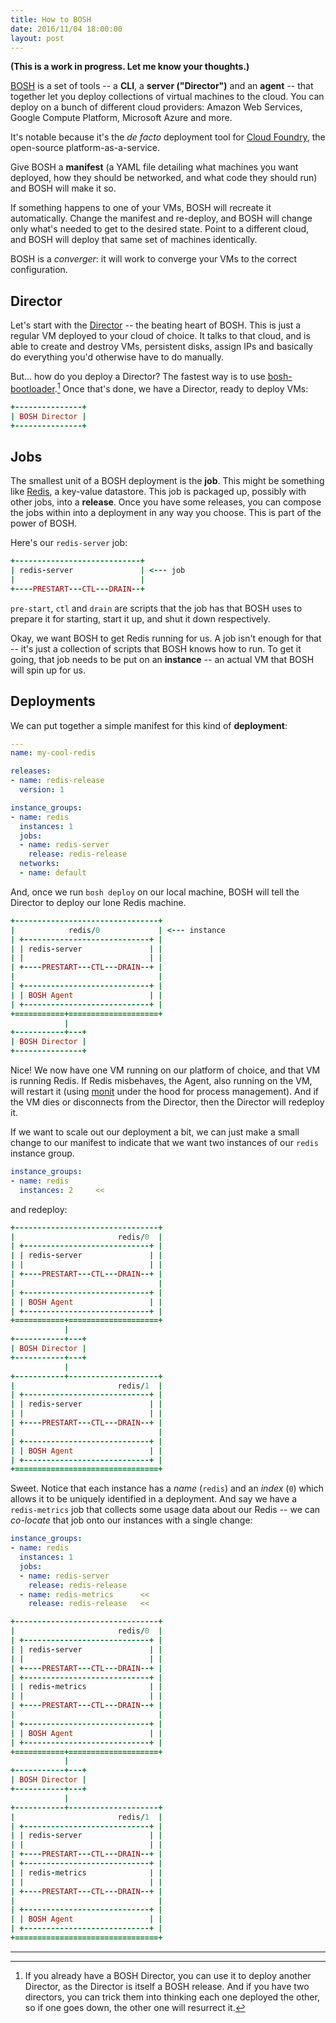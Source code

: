 ```yaml
---
title: How to BOSH
date: 2016/11/04 18:00:00
layout: post
---
```


**(This is a work in progress. Let me know your thoughts.)**

[BOSH](http://bosh.io) is a set of tools -- a **CLI**, a **server ("Director")** and an **agent** -- that together let you deploy collections of virtual machines to the cloud. You can deploy on a bunch of different cloud providers: Amazon Web Services, Google Compute Platform, Microsoft Azure and more.

It's notable because it's the _de facto_ deployment tool for [Cloud Foundry](http://docs.cloudfoundry.org/concepts/overview.html), the open-source platform-as-a-service.

Give BOSH a **manifest** (a YAML file detailing what machines you want deployed, how they should be networked, and what code they should run) and BOSH will make it so.

If something happens to one of your VMs, BOSH will recreate it automatically. Change the manifest and re-deploy, and BOSH will change only what's needed to get to the desired state. Point to a different cloud, and BOSH will deploy that same set of machines identically.

BOSH is a _converger_: it will work to converge your VMs to the correct configuration.

## Director

Let's start with the [Director](https://bosh.io/docs/bosh-components.html#director) -- the beating heart of BOSH. This is just a regular VM deployed to your cloud of choice. It talks to that cloud, and is able to create and destroy VMs, persistent disks, assign IPs and basically do everything you'd otherwise have to do manually.

But... how do you deploy a Director? The fastest way is to use [bosh-bootloader](https://github.com/cloudfoundry/bosh-bootloader).[^bosh-deploy-bosh] Once that's done, we have a Director, ready to deploy VMs:

[^bosh-deploy-bosh]: If you already have a BOSH Director, you can use it to deploy another Director, as the Director is itself a BOSH release. And if you have two directors, you can trick them into thinking each one deployed the other, so if one goes down, the other one will resurrect it.

```ruby
+---------------+
| BOSH Director |
+---------------+
```

## Jobs

The smallest unit of a BOSH deployment is the **job**. This might be something like [Redis](http://redis.io), a key-value datastore. This job is packaged up, possibly with other jobs, into a **release**. Once you have some releases, you can compose the jobs within into a deployment in any way you choose. This is part of the power of BOSH.

Here's our `redis-server` job:

```ruby
+----------------------------+
| redis-server               | <--- job
|                            |
+----PRESTART---CTL---DRAIN--+
```

`pre-start`, `ctl` and `drain` are scripts that the job has that BOSH uses to prepare it for starting, start it up, and shut it down respectively.

Okay, we want BOSH to get Redis running for us. A job isn't enough for that -- it's just a collection of scripts that BOSH knows how to run. To get it going, that job needs to be put on an **instance** -- an actual VM that BOSH will spin up for us.

## Deployments

We can put together a simple manifest for this kind of **deployment**:

```yaml
---
name: my-cool-redis

releases:
- name: redis-release
  version: 1

instance_groups:
- name: redis
  instances: 1
  jobs:
  - name: redis-server
    release: redis-release
  networks:
  - name: default
```

And, once we run `bosh deploy` on our local machine, BOSH will tell the Director to deploy our lone Redis machine.

```ruby       
+--------------------------------+
|            redis/0             | <--- instance
| +----------------------------+ |
| | redis-server               | |
| |                            | |
| +----PRESTART---CTL---DRAIN--+ |
|                                |
| +----------------------------+ |
| | BOSH Agent                 | |
| +----------------------------+ |
+===========+====================+
            |
+-----------+---+
| BOSH Director |
+---------------+
```

Nice! We now have one VM running on our platform of choice, and that VM is running Redis. If Redis misbehaves, the Agent, also running on the VM, will restart it (using [monit](https://mmonit.com/monit/) under the hood for process management). And if the VM dies or disconnects from the Director, then the Director will redeploy it.

If we want to scale out our deployment a bit, we can just make a small change to our manifest to indicate that we want two instances of our `redis` instance group.

```yaml
instance_groups:
- name: redis
  instances: 2     <<
```

and redeploy:

```ruby
+--------------------------------+
|                       redis/0  |
| +----------------------------+ |
| | redis-server               | |
| |                            | |
| +----PRESTART---CTL---DRAIN--+ |
|                                |
| +----------------------------+ |
| | BOSH Agent                 | |
| +----------------------------+ |
+===========+====================+
            |
+-----------+---+
| BOSH Director |
+-----------+---+
            |
+-----------+--------------------+
|                       redis/1  |
| +----------------------------+ |
| | redis-server               | |
| |                            | |
| +----PRESTART---CTL---DRAIN--+ |
|                                |
| +----------------------------+ |
| | BOSH Agent                 | |
| +----------------------------+ |
+================================+
```

Sweet. Notice that each instance has a _name_ (`redis`) and an _index_ (`0`) which allows it to be uniquely identified in a deployment. And say we have a `redis-metrics` job that collects some usage data about our Redis -- we can _co-locate_ that job onto our instances with a single change:

```yaml
instance_groups:
- name: redis
  instances: 1
  jobs:
  - name: redis-server
    release: redis-release
  - name: redis-metrics      <<
    release: redis-release   <<
```

```ruby
+--------------------------------+
|                       redis/0  |
| +----------------------------+ |
| | redis-server               | |
| |                            | |
| +----PRESTART---CTL---DRAIN--+ |
| +----------------------------+ |
| | redis-metrics              | |
| |                            | |
| +----PRESTART---CTL---DRAIN--+ |
|                                |
| +----------------------------+ |
| | BOSH Agent                 | |
| +----------------------------+ |
+===========+====================+
            |
+-----------+---+
| BOSH Director |
+-----------+---+
            |
+-----------+--------------------+
|                       redis/1  |
| +----------------------------+ |
| | redis-server               | |
| |                            | |
| +----PRESTART---CTL---DRAIN--+ |
| +----------------------------+ |
| | redis-metrics              | |
| |                            | |
| +----PRESTART---CTL---DRAIN--+ |
|                                |
| +----------------------------+ |
| | BOSH Agent                 | |
| +----------------------------+ |
+================================+
```


***
